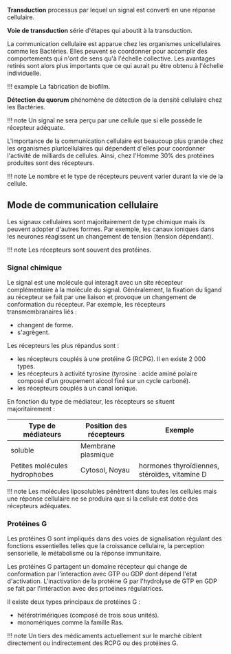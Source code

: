 __Transduction__ processus par lequel un signal est converti en une réponse cellulaire.

__Voie de transduction__ série d'étapes qui aboutit à la transduction.

La communication cellulaire est apparue chez les organismes unicellulaires comme les Bactéries. Elles peuvent se coordonner pour accomplir des comportements qui n'ont de sens qu'à l'échelle collective. Les avantages retirés sont alors plus importants que ce qui aurait pu être obtenu à l'échelle individuelle.

!!! example 
	La fabrication de biofilm.

__Détection du quorum__ phénomène de détection de la densité cellulaire chez
les Bactéries.

!!! note
	Un signal ne sera perçu par une cellule que si elle possède le récepteur adéquate.

L'importance de la communication cellulaire est beaucoup plus grande chez les organismes pluricellulaires qui dépendent d'elles pour coordonner l'activité de milliards de cellules. Ainsi, chez l'Homme 30% des protéines produites sont des récepteurs.

!!! note 
	Le nombre et le type de récepteurs peuvent varier durant la vie de la cellule.
## Mode de communication cellulaire

Les signaux cellulaires sont majoritairement de type chimique mais ils peuvent adopter d'autres formes. Par exemple, les canaux ioniques dans les neurones réagissent un changement de tension (tension dépendant).

!!! note 
	Les récepteurs sont souvent des protéines.
### Signal chimique

Le signal est une molécule qui interagit avec un site récepteur complémentaire à la molécule du signal. Généralement, la fixation du ligand au récepteur se fait par une liaison et provoque un changement de conformation du récepteur. Par exemple, les récepteurs transmembranaires liés :

* changent de forme.
* s'agrègent.

Les récepteurs les plus répandus sont :

* les récepteurs couplés à une protéine G (RCPG). Il en existe 2 000 types.
* les récepteurs à activité tyrosine (tyrosine : acide aminé polaire composé d'un groupement alcool fixé sur un cycle carboné).
* les récepteurs couplés à un canal ionique.

En fonction du type de médiateur, les récepteurs se situent
majoritairement :

Type de médiateurs	| Position des récepteurs	| Exemple
--------------------|---------------------------|---
soluble				| Membrane plasmique 		| 
Petites molécules hydrophobes | Cytosol, Noyau | hormones thyroïdiennes, stéroïdes, vitamine D 

!!! note 
	Les molécules liposolubles pénètrent dans toutes les cellules mais une réponse cellulaire ne se produira que si la cellule est dotée des récepteurs adéquates.

 ### Protéines G

 Les protéines G sont impliqués dans des voies de signalisation régulant des fonctions essentielles telles que la croissance cellulaire, la perception sensorielle, le métabolisme ou la réponse immunitaire.

 Les protéines G partagent un domaine récepteur qui change de conformation par l'interaction avec GTP ou GDP dont dépend l'état d'activation. L'inactivation de la protéine G par l'hydrolyse de GTP en GDP se fait par l'intéraction avec des prtoéines régulatrices.

Il existe deux types principaux de protéines G : 

- hétérotrimériques (composé de trois sous unités).
- monomériques comme la famille Ras.

 !!! note
 	Un tiers des médicaments actuellement sur le marché ciblent directement ou indirectement des RCPG ou des protéines G.
